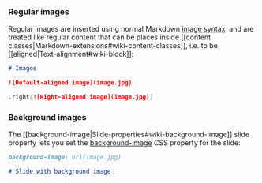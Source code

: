 ### Regular images

Regular images are inserted using normal Markdown [image syntax](http://daringfireball.net/projects/markdown/syntax#img), and are treated like regular content that can be places inside [[content classes|Markdown-extensions#wiki-content-classes]], i.e. to be [[aligned|Text-alignment#wiki-block]]:

```markdown
# Images

![Default-aligned image](image.jpg)

.right[![Right-aligned image](image.jpg)]
```

### Background images

The [[background-image|Slide-properties#wiki-background-image]] slide property lets you set the [background-image](http://www.w3schools.com/cssref/pr_background-image.asp) CSS property for the slide:

```markdown
background-image: url(image.jpg)

# Slide with background image
```